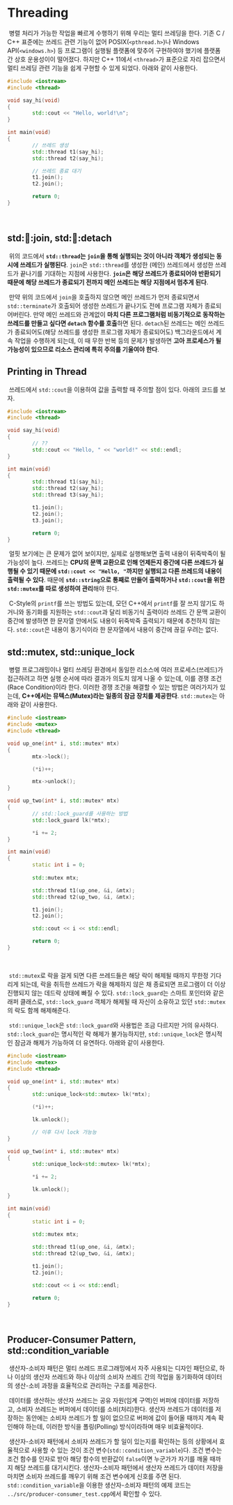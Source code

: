# Threading

&nbsp;병렬 처리가 가능한 작업을 빠르게 수행하기 위해 우리는 멀티 쓰레딩을 한다. 기존 C / C++ 표준에는 쓰레드 관련 기능이 없어 POSIX(`<pthread.h>`)나 Windows API(`<windows.h>`) 등 프로그램이 실행될 플랫폼에 맞추어 구현하여야 했기에 플랫폼 간 상호 운용성이이 떨어졌다. 하지만 C++ 11에서 `<thread>`가 표준으로 자리 잡으면서 멀티 쓰레딩 관련 기능을 쉽게 구현할 수 있게 되었다. 아래와 같이 사용한다.

```C++
#include <iostream>
#include <thread>

void say_hi(void)
{
        std::cout << "Hello, world!\n";
}

int main(void)
{
        // 쓰레드 생성
        std::thread t1(say_hi);
        std::thread t2(say_hi);

        // 쓰레드 종료 대기
        t1.join();
        t2.join();

        return 0;
}
```
<br>

## std::thread::join, std::thread::detach

&nbsp;위의 코드에서 **`std::thread`는 `join`을 통해 실행되는 것이 아니라 객체가 생성되는 동시에 쓰레드가 실행된다**. `join`은 `std::thread`를 생성한 (메인) 쓰레드에서 생성한 쓰레드가 끝나기를 기대하는 지점에 사용한다. **`join`은 해당 쓰레드가 종료되어야 반환되기 때문에 해당 쓰레드가 종료되기 전까지 메인 쓰레드는 해당 지점에서 멈추게 된다**.


&nbsp;만약 위의 코드에서 `join`을 호출하지 않으면 메인 쓰레드가 먼저 종료되면서 `std::terminate`가 호출되어 생성한 쓰레드가 끝나기도 전에 프로그램 자체가 종료되어버린다. 만약 메인 쓰레드와 관계없이 **마치 다른 프로그램처럼 비동기적으로 동작하는 쓰레드를 만들고 싶다면 `detach` 함수를 호출**하면 된다. `detach`된 쓰레드는 메인 쓰레드가 종료되어도(해당 쓰레드를 생성한 프로그램 자체가 종료되어도) 백그라운드에서 계속 작업을 수행하게 되는데, 이 때 무한 반복 등의 문제가 발생하면 **고아 프로세스가 될 가능성이 있으므로 리소스 관리에 특히 주의를 기울여야 한다**.


## Printing in Thread

&nbsp;쓰레드에서 `std::cout`을 이용하여 값을 출력할 때 주의할 점이 있다. 아래의 코드를 보자.

```C++
#include <iostream>
#include <thread>

void say_hi(void)
{
        // ??
        std::cout << "Hello, " << "world!" << std::endl;
}

int main(void)
{
        std::thread t1(say_hi);
        std::thread t2(say_hi);
        std::thread t3(say_hi);

        t1.join();
        t2.join();
        t3.join();

        return 0;
}
```

&nbsp;얼핏 보기에는 큰 문제가 없어 보이지만, 실제로 실행해보면 출력 내용이 뒤죽박죽이 될 가능성이 높다. 쓰레드는 **CPU의 문맥 교환으로 인해 언제든지 중간에 다른 쓰레드가 실행될 수 있기 때문에 `std::cout << "Hello, "`까지만 실행되고 다른 쓰레드의 내용이 출력될 수 있다**. 때문에 **`std::string`으로 통째로 만들어 출력하거나 `std::cout`을 위한 `std::mutex`를 따로 생성하여 관리**해야 한다.


&nbsp;C-Style의 `printf`를 쓰는 방법도 있는데, 모던 C++에서 `printf`를 잘 쓰지 않기도 하거니와 동기화를 지원하는 `std::cout`과 달리 비동기식 출력이라 쓰레드 간 문맥 교환이 중간에 발생하면 한 문자열 안에서도 내용이 뒤죽박죽 출력되기 때문에 추천하지 않는다. `std::cout`은 내용이 동기식이라 한 문자열에서 내용이 중간에 끊길 우려는 없다.


## std::mutex, std::unique_lock

&nbsp;병렬 프로그래밍이나 멀티 쓰레딩 환경에서 동일한 리소스에 여러 프로세스(쓰레드)가 접근하려고 하면 실행 순서에 따라 결과가 의도치 않게 나올 수 있는데, 이를 경쟁 조건(Race Condition)이라 한다. 이러한 경쟁 조건을 해결할 수 있는 방법은 여러가지가 있는데, **C++에서는 뮤텍스(Mutex)라는 일종의 잠금 장치를 제공한다**. `std::mutex`는 아래와 같이 사용한다.

```C++
#include <iostream>
#include <mutex>
#include <thread>

void up_one(int* i, std::mutex* mtx)
{
        mtx->lock();

        (*i)++;

        mtx->unlock();
}

void up_two(int* i, std::mutex* mtx)
{
        // std::lock_guard를 사용하는 방법
        std::lock_guard lk(*mtx);

        *i += 2;
}

int main(void)
{
        static int i = 0;
        
        std::mutex mtx;

        std::thread t1(up_one, &i, &mtx);
        std::thread t2(up_two, &i, &mtx);

        t1.join();
        t2.join();

        std::cout << i << std::endl;

        return 0;
}
```
<br>

&nbsp;`std::mutex`로 락을 걸게 되면 다른 쓰레드들은 해당 락이 해제될 때까지 무한정 기다리게 되는데, 락을 취득한 쓰레드가 락을 해제하지 않은 채 종료되면 프로그램이 더 이상 진행되지 않는 데드락 상태에 빠질 수 있다. `std::lock_guard`는 스마트 포인터와 같은 래퍼 클래스로, `std::lock_guard` 객체가 해제될 때 자신이 소유하고 있던 `std::mutex`의 락도 함께 해제해준다.


&nbsp;`std::unique_lock`은 `std::lock_guard`와 사용법은 조금 다르지만 거의 유사하다. `std::lock_guard`는 명시적인 락 해제가 불가능하지만, `std::unique_lock`은 명시적인 잠금과 해제가 가능하여 더 유연하다. 아래와 같이 사용한다.

```C++
#include <iostream>
#include <mutex>
#include <thread>

void up_one(int* i, std::mutex* mtx)
{
        std::unique_lock<std::mutex> lk(*mtx);

        (*i)++;

        lk.unlock();

        // 이후 다시 lock 가능능
}

void up_two(int* i, std::mutex* mtx)
{
        std::unique_lock<std::mutex> lk(*mtx);

        *i += 2;

        lk.unlock();
}

int main(void)
{
        static int i = 0;
        
        std::mutex mtx;

        std::thread t1(up_one, &i, &mtx);
        std::thread t2(up_two, &i, &mtx);

        t1.join();
        t2.join();

        std::cout << i << std::endl;

        return 0;
}
```
<br>

## Producer-Consumer Pattern, std::condition_variable

&nbsp;생산자-소비자 패턴은 멀티 쓰레드 프로그래밍에서 자주 사용되는 디자인 패턴으로, 하나 이상의 생산자 쓰레드와 하나 이상의 소비자 쓰레드 간의 작업을 동기화하여 데이터의 생산-소비 과정을 효율적으로 관리하는 구조를 제공한다.


&nbsp;데이터를 생산하는 생산자 쓰레드는 공유 자원(임계 구역)인 버퍼에 데이터를 저장하고, 소비자 쓰레드는 버퍼에서 데이터를 소비(처리)한다. 생산자 쓰레드가 데이터를 저장하는 동안에는 소비자 쓰레드가 할 일이 없으므로 버퍼에 값이 들어올 때까지 계속 확인해야 하는데, 이러한 방식을 폴링(Polling) 방식이라하며 매우 비효율적이다.


&nbsp;생산자-소비자 패턴에서 소비자 쓰레드가 할 일이 있는지를 확인하는 등의 상황에서 효율적으로 사용할 수 있는 것이 조건 변수(`std::condition_variable`)다. 조건 변수는 조건 함수를 인자로 받아 해당 함수의 반환값이 `false`이면 누군가가 자기를 깨울 때까지 해당 쓰레드를 대기시킨다. 생산자-소비자 패턴에서 생산자 쓰레드가 데이터 저장을 마치면 소비자 쓰레드를 깨우기 위해 조건 변수에게 신호를 주면 된다. `std::condition_variable`을 이용한 생산자-소비자 패턴의 예제 코드는 `../src/producer-consumer_test.cpp`에서 확인할 수 있다.
